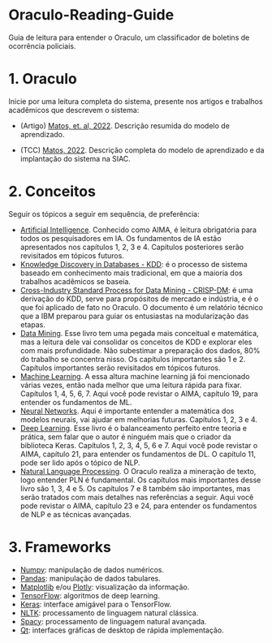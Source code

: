# Oraculo-Reading-Guide
Guia de leitura para entender o Oraculo, um classificador de boletins de ocorrência policiais.

# 1. Oraculo

Inicie por uma leitura completa do sistema, presente nos artigos e trabalhos acadêmicos que descrevem o sistema:

- (Artigo) [Matos, et. al, 2022](./academic/Artigo-Oraculo.pdf). Descrição resumida do modelo de aprendizado.

- (TCC) [Matos, 2022](./academic/TCC-Helder.pdf). Descrição completa do modelo de aprendizado e da implantação do sistema na SIAC.

# 2. Conceitos

Seguir os tópicos a seguir em sequência, de preferência:

- [Artificial Intelligence](./books-papers/RUSSEL-NORVIG-Artificial_Intelligence_4th.pdf). Conhecido como AIMA, é leitura obrigatória para todos os pesquisadores em IA. Os fundamentos de IA estão apresentados nos capítulos 1, 2, 3 e 4. Capítulos posteriores serão revisitados em tópicos futuros.
- [Knowledge Discovery in Databases - KDD](./books-papers/1996-fayyad.pdf): é o processo de sistema baseado em conhecimento mais tradicional, em que a maioria dos trabalhos acadêmicos se baseia.
- [Cross-Industry Standard Process for Data Mining - CRISP-DM](./books-papers/ModelerCRISPDM.pdf): é uma derivação do KDD, serve para propósitos de mercado e indústria, e é o que foi aplicado de fato no Oraculo. O documento é um relatório técnico que a IBM preparou para guiar os entusiastas na modularização das etapas.
- [Data Mining](./books-papers/AGGARWAL-Data_Mining.pdf). Esse livro tem uma pegada mais conceitual e matemática, mas a leitura dele vai consolidar os conceitos de KDD e explorar eles com mais profundidade. Não subestimar a preparação dos dados, 80% do trabalho se concentra nisso. Os capítulos importantes são 1 e 2. Capítulos importantes serão revisitados em tópicos futuros. 
- [Machine Learning](./books-papers/burkov.pdf). A essa altura machine learning já foi mencionado várias vezes, então nada melhor que uma leitura rápida para fixar. Capítulos 1, 4, 5, 6, 7. Aqui você pode revistar o AIMA, capítulo 19, para entender os fundamentos de ML.
- [Neural Networks](./books-papers/1999-Haykin.pdf). Aqui é importante entender a matemática dos modelos neurais, vai ajudar em melhorias futuras. Capítulos 1, 2, 3 e 4.
- [Deep Learning](./books-papers/CHOLLET-Deep_Learning_with_Python_2nd.pdf). Esse livro é o balanceamento perfeito entre teoria e prática, sem falar que o autor é ninguém mais que o criador da biblioteca Keras. Capítulos 1, 2, 3, 4, 5, 6 e 7. Aqui você pode revistar o AIMA, capítulo 21, para entender os fundamentos de DL. O capítulo 11, pode ser lido após o tópico de NLP.
- [Natural Language Processing](./books-papers/Livro_PLN.pdf). O Oraculo realiza a mineração de texto, logo entender PLN é fundamental. Os capítulos mais importantes desse livro são 1, 3, 4 e 5. Os capítulos 7 e 8 também são importantes, mas serão tratados com mais detalhes nas referências a seguir. Aqui você pode revistar o AIMA, capítulo 23 e 24, para entender os fundamentos de NLP e as técnicas avançadas.


# 3. Frameworks

- [Numpy](https://numpy.org/): manipulação de dados numéricos.
- [Pandas](https://pandas.pydata.org/): manipulação de dados tabulares.
- [Matplotlib](https://matplotlib.org/) e/ou [Plotly](https://plotly.com/): visualização da informação.
- [TensorFlow](https://www.tensorflow.org/): algoritmos de deep learning.
- [Keras](https://keras.io/): interface amigável para o TensorFlow.
- [NLTK](https://www.nltk.org/): processamento de linguagem natural clássica.
- [Spacy](https://spacy.io/): processamento de linguagem natural avançada. 
- [Qt](https://www.qt.io/): interfaces gráficas de desktop de rápida implementação.